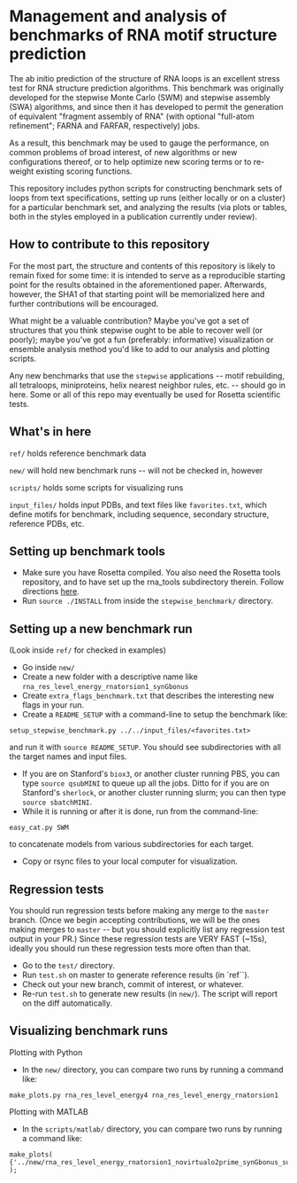 Management and analysis of benchmarks of RNA motif structure prediction
==================

The ab initio prediction of the structure of RNA loops is an excellent stress test for RNA structure prediction algorithms. This benchmark was originally developed for the stepwise Monte Carlo (SWM) and stepwise assembly (SWA) algorithms, and since then it has developed to permit the generation of equivalent "fragment assembly of RNA" (with optional "full-atom refinement"; FARNA and FARFAR, respectively) jobs. 

As a result, this benchmark may be used to gauge the performance, on common problems of broad interest, of new algorithms or new configurations thereof, or to help optimize new scoring terms or to re-weight existing scoring functions. 

This repository includes python scripts for constructing benchmark sets of loops from text specifications, setting up runs (either locally or on a cluster) for a particular benchmark set, and analyzing the results (via plots or tables, both in the styles employed in a publication currently under review).

How to contribute to this repository
------------------------------------
For the most part, the structure and contents of this repository is likely to remain fixed for some time: it is intended to serve as a reproducible starting point for the results obtained in the aforementioned paper. Afterwards, however, the SHA1 of that starting point will be memorialized here and further contributions will be encouraged.

What might be a valuable contribution? Maybe you've got a set of structures that you think stepwise ought to be able to recover well (or poorly); maybe you've got a fun (preferably: informative) visualization or ensemble analysis method you'd like to add to our analysis and plotting scripts.

Any new benchmarks that use the `stepwise` applications -- motif rebuilding, all tetraloops, miniproteins, helix nearest neighbor rules, etc. -- should go in here. Some or all of this repo may eventually be used for Rosetta scientific tests.

What's in here
--------------
`ref/`  holds reference benchmark data

`new/` will hold new benchmark runs -- will not be checked in, however

`scripts/` holds some scripts for visualizing runs

`input_files/` holds input PDBs, and text files like `favorites.txt`, which define motifs for benchmark, including sequence, secondary structure, reference PDBs, etc.

Setting up benchmark tools  
--------------------------
- Make sure you have Rosetta compiled. You also need the Rosetta tools repository, and to have set up the rna_tools subdirectory therein. Follow directions <a href="https://www.rosettacommons.org/docs/latest/application_documentation/rna/RNA-tools">here</a>.
- Run `source ./INSTALL` from inside the `stepwise_benchmark/` directory.

Setting up a new benchmark run
------------------------------
(Look  inside `ref/` for checked in examples)
- Go inside `new/`
- Create a new folder with a descriptive name like `rna_res_level_energy_rnatorsion1_synGbonus`
- Create `extra_flags_benchmark.txt` that describes the interesting new flags in your run.
- Create a `README_SETUP` with a command-line to setup the benchmark like:
```
setup_stepwise_benchmark.py ../../input_files/<favorites.txt>
```
 and run it with `source README_SETUP`. You should see subdirectories with all the target names and input files.
- If you are on Stanford's `biox3`, or another cluster running PBS, you can type `source qsubMINI` to queue up all the jobs. Ditto for if you are on Stanford's `sherlock`, or another cluster running slurm; you can then type `source sbatchMINI`.
- While it is running or after it is done, run from the command-line:
```
easy_cat.py SWM
```
to concatenate models from various subdirectories for each target.
- Copy or rsync files to your local computer for visualization.

Regression tests
----------------

You should run regression tests before making any merge to the `master` branch. (Once we begin accepting contributions, we will be the ones making merges to `master` -- but you should explicitly list any regression test output in your PR.) Since these regression tests are VERY FAST (~15s), ideally you should run these regression tests more often than that.
- Go to the `test/` directory.
- Run `test.sh` on master to generate reference results (in `ref``).
- Check out your new branch, commit of interest, or whatever.
- Re-run `test.sh` to generate new results (in `new/`). The script will report on the diff automatically.

Visualizing benchmark runs
--------------------------
Plotting with Python
- In the `new/` directory, you can compare two runs by running a command like:
```
make_plots.py rna_res_level_energy4 rna_res_level_energy_rnatorsion1 
```
Plotting with MATLAB
- In the `scripts/matlab/` directory, you can compare two runs by running a command like:
```
make_plots( {'../new/rna_res_level_energy_rnatorsion1_novirtualo2prime_synGbonus_suitenessbonus','../new/rna_res_level_energy_rnatorsion1_novirtualo2prime_synGbonus_suitenessbonus_varypolarHgeom'} );
```
